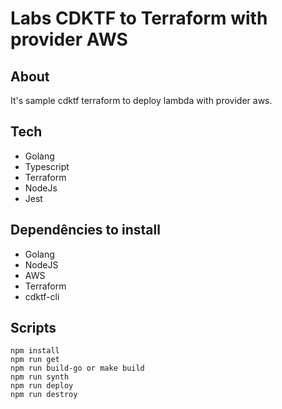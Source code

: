 # Labs CDKTF to Terraform with provider AWS

## About
It's sample cdktf terraform to deploy lambda with provider aws.

## Tech
- Golang
- Typescript
- Terraform
- NodeJs
- Jest

## Dependêncies to install

- Golang
- NodeJS
- AWS
- Terraform
- cdktf-cli

## Scripts

```
npm install
npm run get
npm run build-go or make build
npm run synth
npm run deploy
npm run destroy
```

